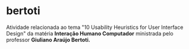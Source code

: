 # bertoti
Atividade relacionada ao tema "10 Usability Heuristics for User Interface Design" da matéria **Interação Humano Computador** ministrada pelo professor **Giuliano Araújo Bertoti.**
